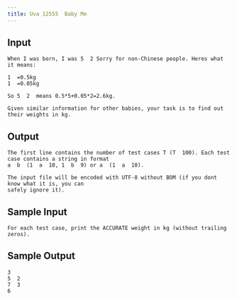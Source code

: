 ```yaml
---
title: Uva 12555  Baby Me
---
```



## Input

```text
When I was born, I was 5  2 Sorry for non-Chinese people. Heres what it means:

1  =0.5kg
1  =0.05kg

So 5  2  means 0.5*5+0.05*2=2.6kg.

Given similar information for other babies, your task is to find out their weights in kg.
```

## Output

```text
The first line contains the number of test cases T (T  100). Each test case contains a string in format
a  b  (1  a  10, 1  b  9) or a  (1  a  10).

The input file will be encoded with UTF-8 without BOM (if you dont know what it is, you can
safely ignore it).

```

## Sample Input

```text
For each test case, print the ACCURATE weight in kg (without trailing zeros).

```

## Sample Output

```text
3
5  2 
7  3 
6 

```
